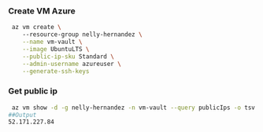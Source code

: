 ### Create  VM Azure
```sh
 az vm create \  
    --resource-group nelly-hernandez \
    --name vm-vault \
    --image UbuntuLTS \
    --public-ip-sku Standard \
    --admin-username azureuser \
    --generate-ssh-keys
```

### Get public ip
```sh
 az vm show -d -g nelly-hernandez -n vm-vault --query publicIps -o tsv 
##Output                              
52.171.227.84
```